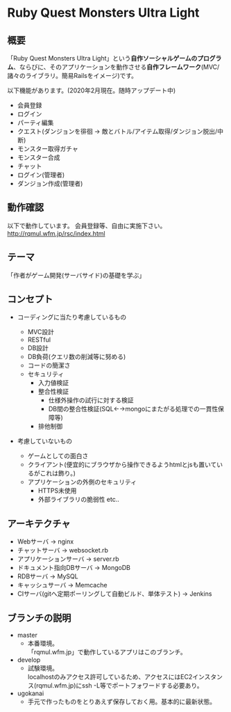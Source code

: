 # Ruby Quest Monsters Ultra Light

## 概要
「Ruby Quest Monsters Ultra Light」という**自作ソーシャルゲームのプログラム**、ならびに、そのアプリケーションを動作させる**自作フレームワーク**(MVC/諸々のライブラリ。簡易Railsをイメージ)です。

以下機能があります。(2020年2月現在。随時アップデート中)
- 会員登録
- ログイン
- パーティ編集
- クエスト(ダンジョンを徘徊 → 敵とバトル/アイテム取得/ダンジョン脱出/中断)
- モンスター取得ガチャ
- モンスター合成
- チャット
- ログイン(管理者)
- ダンジョン作成(管理者)

## 動作確認
以下で動作しています。
会員登録等、自由に実施下さい。  
http://rqmul.wfm.jp/rsc/index.html


## テーマ
「作者がゲーム開発(サーバサイド)の基礎を学ぶ」


## コンセプト
- コーディングに当たり考慮しているもの
    - MVC設計
    - RESTful
    - DB設計
    - DB負荷(クエリ数の削減等に努める)
    - コードの簡潔さ
    - セキュリティ
        - 入力値検証
        - 整合性検証
            - 仕様外操作の試行に対する検証
            - DB間の整合性検証(SQL←→mongoにまたがる処理での一貫性保障等)
        - 排他制御

- 考慮していないもの
    - ゲームとしての面白さ
    - クライアント(便宜的にブラウザから操作できるようhtmlとjsも置いているがこれは飾り。)
    - アプリケーションの外側のセキュリティ
        - HTTPS未使用
        - 外部ライブラリの脆弱性 etc..


## アーキテクチャ
- Webサーバ → nginx
- チャットサーバ → websocket.rb
- アプリケーションサーバ → server.rb
- ドキュメント指向DBサーバ → MongoDB
- RDBサーバ → MySQL
- キャッシュサーバ → Memcache
- CIサーバ(gitへ定期ポーリングして自動ビルド、単体テスト) → Jenkins


## ブランチの説明
- master
    - 本番環境。  
      「rqmul.wfm.jp」で動作しているアプリはこのブランチ。
- develop
    - 試験環境。  
      localhostのみアクセス許可しているため、アクセスにはEC2インスタンス(rqmul.wfm.jp)にssh -L等でポートフォワードする必要あり。
- ugokanai
    - 手元で作ったものをとりあえず保存しておく用。基本的に最新状態。